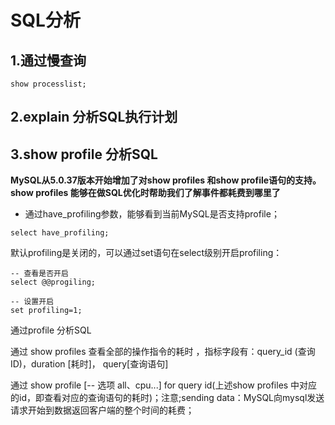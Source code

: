 # SQL分析

## 1.通过慢查询
```mysql
show processlist;
```

## 2.explain 分析SQL执行计划


## 3.show profile 分析SQL

**MySQL从5.0.37版本开始增加了对show profiles 和show profile语句的支持。show profiles 能够在做SQL优化时帮助我们了解事件都耗费到哪里了**

- 通过have_profiling参数，能够看到当前MySQL是否支持profile；
```mysql
select have_profiling;
```
默认profiling是关闭的，可以通过set语句在select级别开启profiling：
```mysql
-- 查看是否开启
select @@progiling;

-- 设置开启
set profiling=1;
```
通过profile 分析SQL

通过 show profiles 查看全部的操作指令的耗时 ，指标字段有：query_id (查询ID)，duration [耗时]， query[查询语句] 

通过 show profile [-- 选项 all、cpu...] for query id(上述show profiles 中对应的id，即查看对应的查询语句的耗时)；注意;sending data：MySQL向mysql发送请求开始到数据返回客户端的整个时间的耗费；


